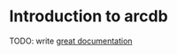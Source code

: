 # Introduction to arcdb

TODO: write [great documentation](http://jacobian.org/writing/what-to-write/)
